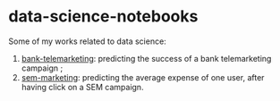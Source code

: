 # data-science-notebooks

 Some of my works related to data science:

 1. [bank-telemarketing](bank-telemarketing/): predicting the success of a bank telemarketing campaign ;
 1. [sem-marketing](sem-marketing/): predicting the average expense of one user, after having click on a SEM campaign.
